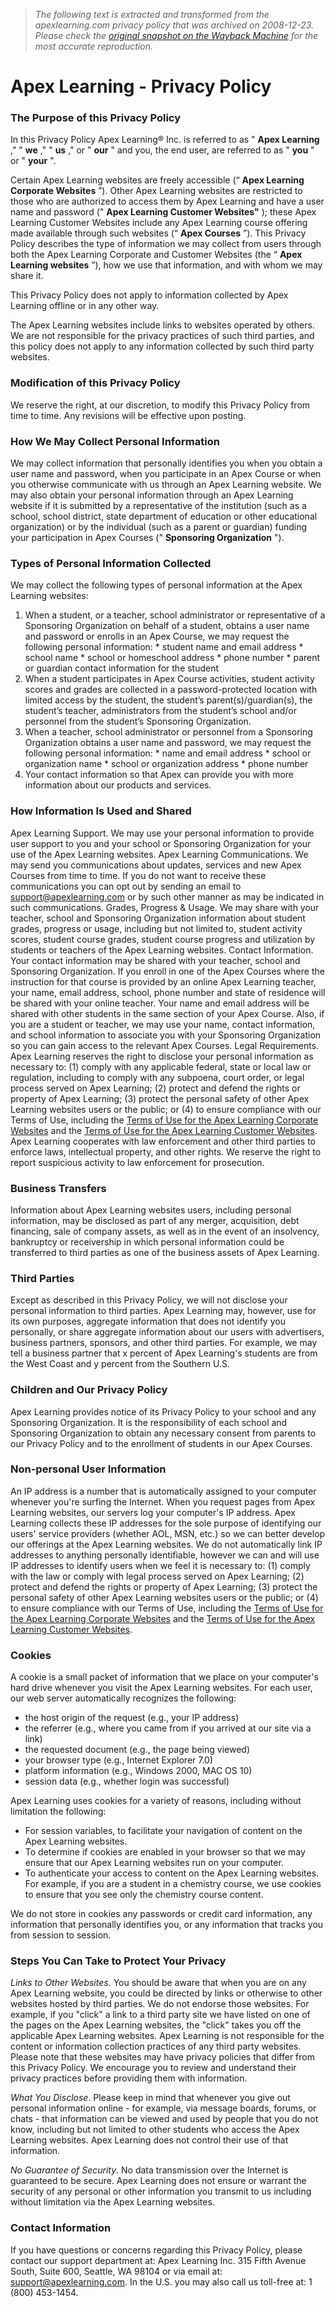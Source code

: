 > *The following text is extracted and transformed from the apexlearning.com privacy policy that was archived on 2008-12-23. Please check the [original snapshot on the Wayback Machine](https://web.archive.org/web/20081223093349id_/http%3A//www.apexlearning.com/privacy_policy.html) for the most accurate reproduction.*

# Apex Learning - Privacy Policy

### The Purpose of this Privacy Policy

In this Privacy Policy Apex Learning® Inc. is referred to as " **Apex Learning** ," " **we** ," " **us** ," or " **our** " and you, the end user, are referred to as " **you** " or " **your** ". 

Certain Apex Learning websites are freely accessible (“ **Apex Learning Corporate Websites** ”). Other Apex Learning websites are restricted to those who are authorized to access them by Apex Learning and have a user name and password (" **Apex Learning Customer Websites"** ); these Apex Learning Customer Websites include any Apex Learning course offering made available through such websites (“ **Apex Courses** ”). This Privacy Policy describes the type of information we may collect from users through both the Apex Learning Corporate and Customer Websites (the “ **Apex Learning websites** ”), how we use that information, and with whom we may share it. 

This Privacy Policy does not apply to information collected by Apex Learning offline or in any other way. 

The Apex Learning websites include links to websites operated by others. We are not responsible for the privacy practices of such third parties, and this policy does not apply to any information collected by such third party websites. 

### Modification of this Privacy Policy

We reserve the right, at our discretion, to modify this Privacy Policy from time to time. Any revisions will be effective upon posting. 

### How We May Collect Personal Information

We may collect information that personally identifies you when you obtain a user name and password, when you participate in an Apex Course or when you otherwise communicate with us through an Apex Learning website. We may also obtain your personal information through an Apex Learning website if it is submitted by a representative of the institution (such as a school, school district, state department of education or other educational organization) or by the individual (such as a parent or guardian) funding your participation in Apex Courses (" **Sponsoring Organization** "). 

### Types of Personal Information Collected

We may collect the following types of personal information at the Apex Learning websites: 

  1. When a student, or a teacher, school administrator or representative of a Sponsoring Organization on behalf of a student, obtains a user name and password or enrolls in an Apex Course, we may request the following personal information: 
    * student name and email address 
    * school name 
    * school or homeschool address 
    * phone number
    * parent or guardian contact information for the student 
  2. When a student participates in Apex Course activities, student activity scores and grades are collected in a password-protected location with limited access by the student, the student’s parent(s)/guardian(s), the student’s teacher, administrators from the student’s school and/or personnel from the student’s Sponsoring Organization. 
  3. When a teacher, school administrator or personnel from a Sponsoring Organization obtains a user name and password, we may request the following personal information: 
    * name and email address 
    * school or organization name
    * school or organization address
    * phone number
  4. Your contact information so that Apex can provide you with more information about our products and services.



### How Information Is Used and Shared

Apex Learning Support. We may use your personal information to provide user support to you and your school or Sponsoring Organization for your use of the Apex Learning websites. Apex Learning Communications. We may send you communications about updates, services and new Apex Courses from time to time. If you do not want to receive these communications you can opt out by sending an email to support@apexlearning.com or by such other manner as may be indicated in such communications. Grades, Progress & Usage. We may share with your teacher, school and Sponsoring Organization information about student grades, progress or usage, including but not limited to, student activity scores, student course grades, student course progress and utilization by students or teachers of the Apex Learning websites. Contact Information. Your contact information may be shared with your teacher, school and Sponsoring Organization. If you enroll in one of the Apex Courses where the instruction for that course is provided by an online Apex Learning teacher, your name, email address, school, phone number and state of residence will be shared with your online teacher. Your name and email address will be shared with other students in the same section of your Apex Course. Also, if you are a student or teacher, we may use your name, contact information, and school information to associate you with your Sponsoring Organization so you can gain access to the relevant Apex Courses. Legal Requirements. Apex Learning reserves the right to disclose your personal information as necessary to: (1) comply with any applicable federal, state or local law or regulation, including to comply with any subpoena, court order, or legal process served on Apex Learning; (2) protect and defend the rights or property of Apex Learning; (3) protect the personal safety of other Apex Learning websites users or the public; or (4) to ensure compliance with our Terms of Use, including the [Terms of Use for the Apex Learning Corporate Websites](https://web.archive.org/web/20081223093349id_/http%3A//www.apexlearning.com/terms_of_use.html "Terms of Use for the Apex Learning Corporate Websites") and the [Terms of Use for the Apex Learning Customer Websites](https://web.archive.org/web/20081223093349id_/http%3A//www.apexlearning.com/terms_of_use_customer_websites.html "Terms of Use for the Apex Learning Customer Websites"). Apex Learning cooperates with law enforcement and other third parties to enforce laws, intellectual property, and other rights. We reserve the right to report suspicious activity to law enforcement for prosecution. 

### Business Transfers

Information about Apex Learning websites users, including personal information, may be disclosed as part of any merger, acquisition, debt financing, sale of company assets, as well as in the event of an insolvency, bankruptcy or receivership in which personal information could be transferred to third parties as one of the business assets of Apex Learning. 

### Third Parties

Except as described in this Privacy Policy, we will not disclose your personal information to third parties. Apex Learning may, however, use for its own purposes, aggregate information that does not identify you personally, or share aggregate information about our users with advertisers, business partners, sponsors, and other third parties. For example, we may tell a business partner that x percent of Apex Learning's students are from the West Coast and y percent from the Southern U.S. 

### Children and Our Privacy Policy

Apex Learning provides notice of its Privacy Policy to your school and any Sponsoring Organization. It is the responsibility of each school and Sponsoring Organization to obtain any necessary consent from parents to our Privacy Policy and to the enrollment of students in our Apex Courses. 

### Non-personal User Information

An IP address is a number that is automatically assigned to your computer whenever you're surfing the Internet. When you request pages from Apex Learning websites, our servers log your computer's IP address. Apex Learning collects these IP addresses for the sole purpose of identifying our users' service providers (whether AOL, MSN, etc.) so we can better develop our offerings at the Apex Learning websites. We do not automatically link IP addresses to anything personally identifiable, however we can and will use IP addresses to identify users when we feel it is necessary to: (1) comply with the law or comply with legal process served on Apex Learning; (2) protect and defend the rights or property of Apex Learning; (3) protect the personal safety of other Apex Learning websites users or the public; or (4) to ensure compliance with our Terms of Use, including the [Terms of Use for the Apex Learning Corporate Websites](https://web.archive.org/web/20081223093349id_/http%3A//www.apexlearning.com/terms_of_use.html "Terms of Use for the Apex Learning Corporate Websites") and the [Terms of Use for the Apex Learning Customer Websites](https://web.archive.org/web/20081223093349id_/http%3A//www.apexlearning.com/terms_of_use_customer_websites.html "Terms of Use for the Apex Learning Customer Websites"). 

### Cookies

A cookie is a small packet of information that we place on your computer's hard drive whenever you visit the Apex Learning websites. For each user, our web server automatically recognizes the following: 

  * the host origin of the request (e.g., your IP address) 
  * the referrer (e.g., where you came from if you arrived at our site via a link) 
  * the requested document (e.g., the page being viewed) 
  * your browser type (e.g., Internet Explorer 7.0) 
  * platform information (e.g., Windows 2000, MAC OS 10) 
  * session data (e.g., whether login was successful) 



Apex Learning uses cookies for a variety of reasons, including without limitation the following: 

  * For session variables, to facilitate your navigation of content on the Apex Learning websites. 
  * To determine if cookies are enabled in your browser so that we may ensure that our Apex Learning websites run on your computer. 
  * To authenticate your access to content on the Apex Learning websites. For example, if you are a student in a chemistry course, we use cookies to ensure that you see only the chemistry course content. 



We do not store in cookies any passwords or credit card information, any information that personally identifies you, or any information that tracks you from session to session. 

### Steps You Can Take to Protect Your Privacy

_Links to Other Websites_. You should be aware that when you are on any Apex Learning website, you could be directed by links or otherwise to other websites hosted by third parties. We do not endorse those websites. For example, if you "click" a link to a third party site we have listed on one of the pages on the Apex Learning websites, the "click" takes you off the applicable Apex Learning websites. Apex Learning is not responsible for the content or information collection practices of any third party websites. Please note that these websites may have privacy policies that differ from this Privacy Policy. We encourage you to review and understand their privacy practices before providing them with information. 

_What You Disclose_. Please keep in mind that whenever you give out personal information online - for example, via message boards, forums, or chats - that information can be viewed and used by people that you do not know, including but not limited to other students who access the Apex Learning websites. Apex Learning does not control their use of that information. 

_No Guarantee of Security_. No data transmission over the Internet is guaranteed to be secure. Apex Learning does not ensure or warrant the security of any personal or other information you transmit to us including without limitation via the Apex Learning websites. 

### Contact Information

If you have questions or concerns regarding this Privacy Policy, please contact our support department at: Apex Learning Inc. 315 Fifth Avenue South, Suite 600, Seattle, WA 98104 or via email at: [support@apexlearning.com](mailto:support@apexlearning.com). In the U.S. you may also call us toll-free at: 1 (800) 453-1454. 
